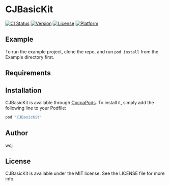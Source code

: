 # CJBasicKit

[![CI Status](https://img.shields.io/travis/wcj123/CJBasicKit.svg?style=flat)](https://travis-ci.org/wcj123/CJBasicKit)
[![Version](https://img.shields.io/cocoapods/v/CJBasicKit.svg?style=flat)](https://cocoapods.org/pods/CJBasicKit)
[![License](https://img.shields.io/cocoapods/l/CJBasicKit.svg?style=flat)](https://cocoapods.org/pods/CJBasicKit)
[![Platform](https://img.shields.io/cocoapods/p/CJBasicKit.svg?style=flat)](https://cocoapods.org/pods/CJBasicKit)

## Example

To run the example project, clone the repo, and run `pod install` from the Example directory first.

## Requirements

## Installation

CJBasicKit is available through [CocoaPods](https://cocoapods.org). To install
it, simply add the following line to your Podfile:

```ruby
pod 'CJBasicKit'
```

## Author

wcj

## License

CJBasicKit is available under the MIT license. See the LICENSE file for more info.
